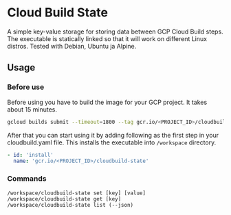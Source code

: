 # Cloud Build State

A simple key-value storage for storing data between GCP Cloud Build steps. The executable is statically linked so that it will work on different Linux distros. Tested with Debian, Ubuntu ja Alpine.

## Usage

### Before use

Before using you have to build the image for your GCP project. It takes about 15 minutes.

```bash
gcloud builds submit --timeout=1800 --tag gcr.io/<PROJECT_ID>/cloudbuild-state
```

After that you can start using it by adding following as the first step in your cloudbuild.yaml file. This installs the executable into `/workspace` directory.

```yaml
- id: 'install'
  name: 'gcr.io/<PROJECT_ID>/cloudbuild-state'
```

### Commands

```
/workspace/cloudbuild-state set [key] [value]
/workspace/cloudbuild-state get [key]
/workspace/cloudbuild-state list (--json)
```
